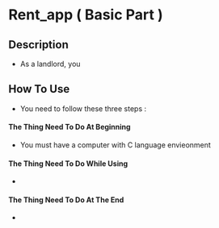 # Rent_app ( Basic Part )

## Description
- As a landlord, you
## How To Use
- You need to follow these three steps : 
#### The Thing Need To Do At Beginning
- You must have a computer with C language envieonment
#### The Thing Need To Do While Using
-
#### The Thing Need To Do At The End
-
